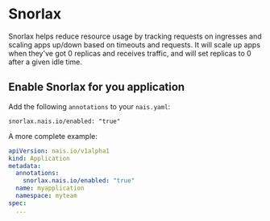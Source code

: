 # Snorlax

Snorlax helps reduce resource usage by tracking requests on ingresses and scaling apps up/down based on timeouts and requests.
It will scale up apps when they've got 0 replicas and receives traffic, and will set replicas to 0 after a given idle time.

## Enable Snorlax for you application

Add the following `annotations` to your `nais.yaml`:

```
snorlax.nais.io/enabled: "true"
```

A more complete example:

```yaml
apiVersion: nais.io/v1alpha1
kind: Application
metadata:
  annotations:
    snorlax.nais.io/enabled: "true"
  name: myapplication
  namespace: myteam
spec:
  ...
```
